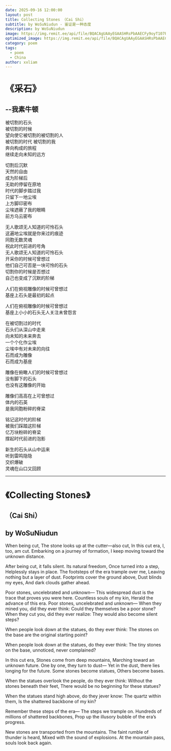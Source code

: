 ```yaml
---
date: 2025-09-16 12:00:00
layout: post
title: Collecting Stones （Cai Shi）
subtitle: by WoSuNiudun - 鉴证是一种态度
description: by WoSuNiudun
image: https://img.remit.ee/api/file/BQACAgUAAyEGAASHRsPbAAECFy9oyT107Pkt30sPPUkuk9hwmffEHwACRzoAAvOKSVaH4_o1IkIiIDYE.jpeg
optimized_image: https://img.remit.ee/api/file/BQACAgUAAyEGAASHRsPbAAECFy9oyT107Pkt30sPPUkuk9hwmffEHwACRzoAAvOKSVaH4_o1IkIiIDYE.jpeg
category: poem
tags:
  - poem
  - China
author: xxliam
---
```


# 《采石》
## --我素牛顿

被切割的石头  
被切割的时候  
望向使它被切割的被切割的人  
被切割的时代 被切割的我  
奔向构成的旅程  
继续走向未知的远方  

切割后沉默  
天然的自由  
成为阶梯后  
无助的停留在原地  
时代的脚步踏过我  
只留下一地尘埃  
上方脚印密布  
尘埃遮蔽了我的眼睛  
前方乌云密布  

无人歌颂无人知道的可怜石头  
这遍地尘埃就是你来过的痕迹  
同胞无数灵魂  
祝此时代前进的号角  
无人歌颂无人知道的可怜石头  
开采你的时候可曾想过  
他们自己可否是一块可怜的石头  
切割你的时候是否想过  
自己也变成了沉默的阶梯  

人们在俯视雕像的时候可曾想过  
基座上石头是最初的起点  

人们在俯视雕像的时候可曾想过  
基座上小小的石头无人关注未曾怨言  


在被切割过的时代  
石头们从深山中走来  
向未知的未来奔去  
一个个化作尘埃  
尘埃中有对未来的向往  
石而成为雕像  
石而成为基座  

雕像在俯瞰人们的时候可曾想过  
没有脚下的石头  
也没有这雕像的开始  

雕像们高高在上可曾想过  
体内的石英  
是我同胞粉碎的脊梁  

铭记这时代的阶梯  
被我们踩踏这阶梯  
亿万块粉碎的脊梁  
撑起时代前进的泡影  

新生的石头从山中运来  
听到雷鸣隐隐  
交织爆破  
灵魂在山口又回顾

---

# 《Collecting Stones》  
## （Cai Shi）
## by WoSuNiudun

When being cut,
The stone looks up at the cutter—also cut,
In this cut era, I, too, am cut.
Embarking on a journey of formation,
I keep moving toward the unknown distance.

After being cut, it falls silent.
Its natural freedom,
Once turned into a step,
Helplessly stays in place.
The footsteps of the era trample over me,
Leaving nothing but a layer of dust.
Footprints cover the ground above,
Dust blinds my eyes,
And dark clouds gather ahead.

Poor stones, uncelebrated and unknown—
This widespread dust is the trace that proves you were here.
Countless souls of my kin,
Herald the advance of this era.
Poor stones, uncelebrated and unknown—
When they mined you, did they ever think:
Could they themselves be a poor stone?
When they cut you, did they ever realize:
They would also become silent steps?

When people look down at the statues, do they ever think:
The stones on the base are the original starting point?

When people look down at the statues, do they ever think:
The tiny stones on the base, unnoticed, never complained?

In this cut era,
Stones come from deep mountains,
Marching toward an unknown future.
One by one, they turn to dust—
Yet in the dust, there lies longing for the future.
Some stones become statues,
Others become bases.

When the statues overlook the people, do they ever think:
Without the stones beneath their feet,
There would be no beginning for these statues?

When the statues stand high above, do they jever know:
The quartz within them,
Is the shattered backbone of my kin?

Remember these steps of the era—
The steps we trample on.
Hundreds of millions of shattered backbones,
Prop up the illusory bubble of the era’s progress.

New stones are transported from the mountains.
The faint rumble of thunder is heard,
Mixed with the sound of explosions.
At the mountain pass, souls look back again.







